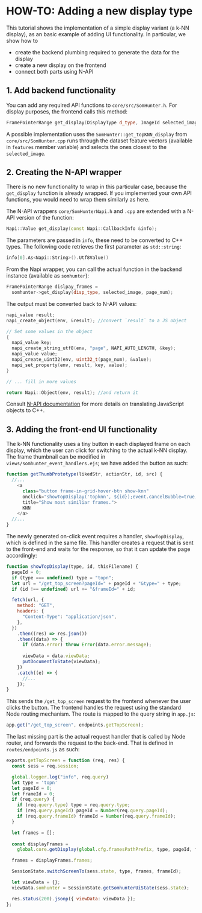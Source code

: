 
# HOW-TO: Adding a new display type

This tutorial shows the implementation of a simple display variant (a k-NN display), as an basic example of adding UI functionality. In particular, we show how to

- create the backend plumbing required to generate the data for the display
- create a new display on the frontend
- connect both parts using N-API

## 1. Add backend functionality

You can add any required API functions to `core/src/SomHunter.h`. For display purposes, the frontend calls this method:
```cpp
FramePointerRange get_display(DisplayType d_type, ImageId selected_image = 0, PageId page = 0);
```

A possible implementation uses the `SomHunter::get_topKNN_display` from `core/src/SomHunter.cpp` runs through the dataset feature vectors (available in `features` member variable) and selects the ones closest to the `selected_image`.

## 2. Creating the N-API wrapper

There is no new functionality to wrap in this particular case, because the `get_display` function is already wrapped. If you implemented your own API functions, you would need to wrap them similarly as here.

The N-API wrappers `core/SomHunterNapi.h` and `.cpp` are extended with a N-API version of the function:

```cpp
Napi::Value get_display(const Napi::CallbackInfo &info);
```

The parameters are passed in `info`, these need to be converted to C++ types. The following code retrieves the first parameter as `std::string`:
```cpp
info[0].As<Napi::String>().Utf8Value()
```

From the Napi wrapper, you can call the actual function in the backend instance (available as `somhunter`):
```cpp
FramePointerRange dislpay_frames =
  somhunter->get_display(disp_type, selected_image, page_num);
```

The output must be converted back to N-API values:
```cpp
napi_value result;
napi_create_object(env, &result); //convert `result` to a JS object

// Set some values in the object
{
  napi_value key; 
  napi_create_string_utf8(env, "page", NAPI_AUTO_LENGTH, &key);
  napi_value value;
  napi_create_uint32(env, uint32_t(page_num), &value);
  napi_set_property(env, result, key, value);
}

// ... fill in more values

return Napi::Object(env, result); //and return it
```

Consult [N-API documentation](https://nodejs.org/api/n-api.html) for more details on translating JavaScript objects to C++.

## 3. Adding the front-end UI functionality

The k-NN functionality uses a tiny button in each displayed frame on each display, which the user can click for switching to the actual k-NN display. The frame thumbnail can be modified in `views/somhunter_event_handlers.ejs`; we have added the button as such:

```js
function getThumbPrototype(likedStr, actionStr, id, src) {
  //...
    <a 
      class="button frame-in-grid-hover-btn show-knn" 
      onclick="showTopDisplay('topknn', ${id});event.cancelBubble=true;" 
      title="Show most similiar frames.">
      KNN
    </a>
  //...
}
```

The newly generated on-click event requires a handler, `showTopDisplay`, which is defined in the same file. This handler creates a request that is sent to the front-end and waits for the response, so that it can update the page accordingly:
```js
function showTopDisplay(type, id, thisFilename) {
  pageId = 0;
  if (type === undefined) type = "topn";
  let url = "/get_top_screen?pageId=" + pageId + "&type=" + type;
  if (id !== undefined) url += "&frameId=" + id;

  fetch(url, {
    method: "GET",
    headers: {
      "Content-Type": "application/json",
    },
  })
    .then((res) => res.json())
    .then((data) => {
      if (data.error) throw Error(data.error.message);
      
      viewData = data.viewData;
      putDocumentToState(viewData);
    })
    .catch((e) => {
      //...
    });
}
```

This sends the `/get_top_screen` request to the frontend whenever the user clicks the button. The frontend handles the request using the standard Node routing mechanism. The route is mapped to the query string in `app.js`:
```js
app.get("/get_top_screen", endpoints.getTopScreen);
```

The last missing part is the actual request handler that is called by Node router, and forwards the request to the back-end. That is defined in `routes/endpoints.js` as such:
```js
exports.getTopScreen = function (req, res) {
  const sess = req.session;

  global.logger.log("info", req.query)
  let type = 'topn'
  let pageId = 0;
  let frameId = 0;
  if (req.query) {
    if (req.query.type) type = req.query.type;
    if (req.query.pageId) pageId = Number(req.query.pageId);
    if (req.query.frameId) frameId = Number(req.query.frameId);
  }

  let frames = [];
 
  const displayFrames =
    global.core.getDisplay(global.cfg.framesPathPrefix, type, pageId, frameId);

  frames = displayFrames.frames;

  SessionState.switchScreenTo(sess.state, type, frames, frameId);

  let viewData = {};
  viewData.somhunter = SessionState.getSomhunterUiState(sess.state);

  res.status(200).jsonp({ viewData: viewData });
};
```
